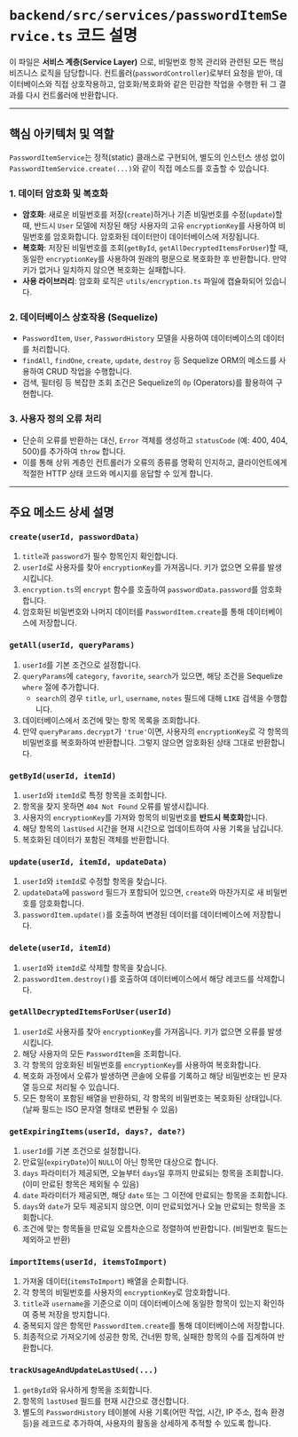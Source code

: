 # `backend/src/services/passwordItemService.ts` 코드 설명

이 파일은 **서비스 계층(Service Layer)** 으로, 비밀번호 항목 관리와 관련된 모든 핵심 비즈니스 로직을 담당합니다. 컨트롤러(`passwordController`)로부터 요청을 받아, 데이터베이스와 직접 상호작용하고, 암호화/복호화와 같은 민감한 작업을 수행한 뒤 그 결과를 다시 컨트롤러에 반환합니다.

---

## 핵심 아키텍처 및 역할

`PasswordItemService`는 정적(static) 클래스로 구현되어, 별도의 인스턴스 생성 없이 `PasswordItemService.create(...)`와 같이 직접 메소드를 호출할 수 있습니다.

### 1. 데이터 암호화 및 복호화

-   **암호화**: 새로운 비밀번호를 저장(`create`)하거나 기존 비밀번호를 수정(`update`)할 때, 반드시 `User` 모델에 저장된 해당 사용자의 고유 `encryptionKey`를 사용하여 비밀번호를 암호화합니다. 암호화된 데이터만이 데이터베이스에 저장됩니다.
-   **복호화**: 저장된 비밀번호를 조회(`getById`, `getAllDecryptedItemsForUser`)할 때, 동일한 `encryptionKey`를 사용하여 원래의 평문으로 복호화한 후 반환합니다. 만약 키가 없거나 일치하지 않으면 복호화는 실패합니다.
-   **사용 라이브러리**: 암호화 로직은 `utils/encryption.ts` 파일에 캡슐화되어 있습니다.

### 2. 데이터베이스 상호작용 (Sequelize)

-   `PasswordItem`, `User`, `PasswordHistory` 모델을 사용하여 데이터베이스의 데이터를 처리합니다.
-   `findAll`, `findOne`, `create`, `update`, `destroy` 등 Sequelize ORM의 메소드를 사용하여 CRUD 작업을 수행합니다.
-   검색, 필터링 등 복잡한 조회 조건은 Sequelize의 `Op` (Operators)를 활용하여 구현합니다.

### 3. 사용자 정의 오류 처리

-   단순히 오류를 반환하는 대신, `Error` 객체를 생성하고 `statusCode` (예: 400, 404, 500)를 추가하여 `throw` 합니다.
-   이를 통해 상위 계층인 컨트롤러가 오류의 종류를 명확히 인지하고, 클라이언트에게 적절한 HTTP 상태 코드와 메시지를 응답할 수 있게 합니다.

---

## 주요 메소드 상세 설명

### `create(userId, passwordData)`

1.  `title`과 `password`가 필수 항목인지 확인합니다.
2.  `userId`로 사용자를 찾아 `encryptionKey`를 가져옵니다. 키가 없으면 오류를 발생시킵니다.
3.  `encryption.ts`의 `encrypt` 함수를 호출하여 `passwordData.password`를 암호화합니다.
4.  암호화된 비밀번호와 나머지 데이터를 `PasswordItem.create`를 통해 데이터베이스에 저장합니다.

### `getAll(userId, queryParams)`

1.  `userId`를 기본 조건으로 설정합니다.
2.  `queryParams`에 `category`, `favorite`, `search`가 있으면, 해당 조건을 Sequelize `where` 절에 추가합니다.
    -   `search`의 경우 `title`, `url`, `username`, `notes` 필드에 대해 `LIKE` 검색을 수행합니다.
3.  데이터베이스에서 조건에 맞는 항목 목록을 조회합니다.
4.  만약 `queryParams.decrypt`가 `'true'`이면, 사용자의 `encryptionKey`로 각 항목의 비밀번호를 복호화하여 반환합니다. 그렇지 않으면 암호화된 상태 그대로 반환합니다.

### `getById(userId, itemId)`

1.  `userId`와 `itemId`로 특정 항목을 조회합니다.
2.  항목을 찾지 못하면 `404 Not Found` 오류를 발생시킵니다.
3.  사용자의 `encryptionKey`를 가져와 항목의 비밀번호를 **반드시 복호화**합니다.
4.  해당 항목의 `lastUsed` 시간을 현재 시간으로 업데이트하여 사용 기록을 남깁니다.
5.  복호화된 데이터가 포함된 객체를 반환합니다.

### `update(userId, itemId, updateData)`

1.  `userId`와 `itemId`로 수정할 항목을 찾습니다.
2.  `updateData`에 `password` 필드가 포함되어 있으면, `create`와 마찬가지로 새 비밀번호를 암호화합니다.
3.  `passwordItem.update()`를 호출하여 변경된 데이터를 데이터베이스에 저장합니다.

### `delete(userId, itemId)`

1.  `userId`와 `itemId`로 삭제할 항목을 찾습니다.
2.  `passwordItem.destroy()`를 호출하여 데이터베이스에서 해당 레코드를 삭제합니다.

### `getAllDecryptedItemsForUser(userId)`

1.  `userId`로 사용자를 찾아 `encryptionKey`를 가져옵니다. 키가 없으면 오류를 발생시킵니다.
2.  해당 사용자의 모든 `PasswordItem`을 조회합니다.
3.  각 항목의 암호화된 비밀번호를 `encryptionKey`를 사용하여 복호화합니다.
4.  복호화 과정에서 오류가 발생하면 콘솔에 오류를 기록하고 해당 비밀번호는 빈 문자열 등으로 처리될 수 있습니다.
5.  모든 항목이 포함된 배열을 반환하되, 각 항목의 비밀번호는 복호화된 상태입니다. (날짜 필드는 ISO 문자열 형태로 변환될 수 있음)

### `getExpiringItems(userId, days?, date?)`

1.  `userId`를 기본 조건으로 설정합니다.
2.  만료일(`expiryDate`)이 `NULL`이 아닌 항목만 대상으로 합니다.
3.  `days` 파라미터가 제공되면, 오늘부터 `days`일 후까지 만료되는 항목을 조회합니다. (이미 만료된 항목은 제외될 수 있음)
4.  `date` 파라미터가 제공되면, 해당 `date` 또는 그 이전에 만료되는 항목을 조회합니다.
5.  `days`와 `date`가 모두 제공되지 않으면, 이미 만료되었거나 오늘 만료되는 항목을 조회합니다.
6.  조건에 맞는 항목들을 만료일 오름차순으로 정렬하여 반환합니다. (비밀번호 필드는 제외하고 반환)

### `importItems(userId, itemsToImport)`

1.  가져올 데이터(`itemsToImport`) 배열을 순회합니다.
2.  각 항목의 비밀번호를 사용자의 `encryptionKey`로 암호화합니다.
3.  `title`과 `username`을 기준으로 이미 데이터베이스에 동일한 항목이 있는지 확인하여 중복 저장을 방지합니다.
4.  중복되지 않은 항목만 `PasswordItem.create`를 통해 데이터베이스에 저장합니다.
5.  최종적으로 가져오기에 성공한 항목, 건너뛴 항목, 실패한 항목의 수를 집계하여 반환합니다.

### `trackUsageAndUpdateLastUsed(...)`

1.  `getById`와 유사하게 항목을 조회합니다.
2.  항목의 `lastUsed` 필드를 현재 시간으로 갱신합니다.
3.  별도의 `PasswordHistory` 테이블에 사용 기록(어떤 작업, 시간, IP 주소, 접속 환경 등)을 레코드로 추가하여, 사용자의 활동을 상세하게 추적할 수 있도록 합니다.
